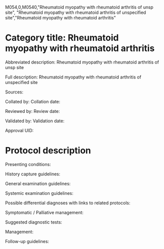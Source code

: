 M054,0,M0540,"Rheumatoid myopathy with rheumatoid arthritis of unsp site", "Rheumatoid myopathy with rheumatoid arthritis of unspecified site","Rheumatoid myopathy with rheumatoid arthritis"
# Category title: Rheumatoid myopathy with rheumatoid arthritis

Abbreviated description: Rheumatoid myopathy with rheumatoid arthritis of unsp site

Full description: Rheumatoid myopathy with rheumatoid arthritis of unspecified site

Sources:

Collated by:
Collation date:

Reviewed by:
Review date:

Validated by:
Validation date:

Approval UID:

# Protocol description

Presenting conditions:

History capture guidelines:

General examination guidelines:

Systemic examination guidelines:

Possible differential diagnoses with links to related protocols:

Symptomatic / Palliative management:

Suggested diagnostic tests:

Management:

Follow-up guidelines:
